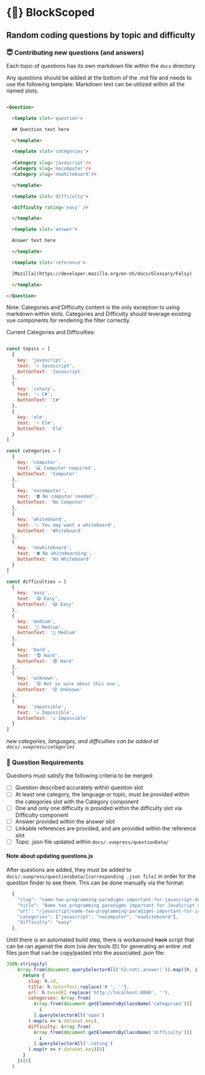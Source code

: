 # {🔭} BlockScoped

## Random coding questions by topic and difficulty

### 😇 Contributing new questions (and answers)

Each topic of questions has its own markdown file within the `docs` directory.

Any questions should be added at the bottom of the .md file and needs to use the following template. Markdown text can be utilized within all the named slots.

```html

<Question>

  <template slot='question'>

  ## Question text here

  </template>

  <template slot='categories'>
  
  <Category slug='javascript'/>
  <Category slug='nocomputer'/>
  <Category slug='nowhiteboard'/>  

  </template>

  <template slot='difficulty'>

  <Difficulty rating='easy' />  

  </template>

  <template slot='answer'>

  Answer text here

  </template>

  <template slot='reference'>

  [Mozilla](https://developer.mozilla.org/en-US/docs/Glossary/Falsy)

  </template>

</Question>

```

Note: Categories and Difficulty content is the only exception to using markdown within slots. Categories and Difficulty should leverage existing vue components for rendering the filter correctly.

Current Categories and Difficulties:

```javascript

const topics = [
  {
    key: 'javascript',
    text: '⚛️ Javascript',
    buttonText: 'Javascript'
  },
  {
    key: 'csharp',
    text: '⚛️ C#',
    buttonText: 'C#'
  },
  {
    key: 'elm',
    text: '⚛️ Elm',
    buttonText: 'Elm'
  }
]

const categories = [
  { 
    key: 'computer',
    text: '💻 Computer required',
    buttonText: 'Computer'
  },
  { 
    key: 'nocomputer',
    text: '⛔️ No computer needed',
    buttonText: 'No Computer'
  },
  { 
    key: 'whiteboard',
    text: '✏️ You may want a whiteboard',
    buttonText: 'Whiteboard'
  },
  { 
    key: 'nowhiteboard',
    text: '⛔️ No whiteboarding',
    buttonText: 'No Whiteboard'
  }
]

const difficulties = [
  { 
    key: 'easy',
    text: '😅 Easy',
    buttonText: '😅 Easy'
  },
  { 
    key: 'medium',
    text: '🤔 Medium',
    buttonText: '🤔 Medium'
  },
  { 
    key: 'hard',
    text: '😨 Hard',
    buttonText: '😨 Hard'
  },
  { 
    key: 'unknown',
    text: '😵 Not so sure about this one',
    buttonText: '😵 Unknown'
  },
  { 
    key: 'impossible',
    text: '☠️ Impossible',
    buttonText: '☠️ Impossible'
  }
]
```

*new categories, languages, and difficulties can be added at `docs/.vuepress/categories`*

### 💯 Question Requirements

Questions must satisfy the following criteria to be merged:

- [ ] Question described accurately within question slot
- [ ] At least one category, the language or topic, must be provided within the categories slot with the Category component
- [ ] One and only one difficulty is provided within the difficulty slot via Difficulty component
- [ ] Answer provided within the answer slot
- [ ] Linkable references are provided, and are provided within the reference slot
- [ ] Topic .json file updated within `docs/.vuepress/questionData/`

#### Note about updating questions.js

After questions are added, they must be added to `docs/.vuepress/questionsData/[corresponding .json file]` in order for the question finder to see them. This can be done manually via the format:

```javascript
  {
    "slug": "name-two-programming-paradigms-important-for-javascript-developers",
    "title": "Name two programming paradigms important for JavaScript developers.",
    "url": "/javascript/name-two-programming-paradigms-important-for-javascript-developers",
    "categories": ["javascript", "nocomputer", "nowhiteboard"],
    "difficulty": "easy"
  },
```

Until there is an automated build step, there is workaround ~~hack~~ script that can be ran against the dom (via dev tools 😞) for generating an entire .md files json that can be copy/pasted into the associated .json file:

```javascript
JSON.stringify(
    Array.from(document.querySelectorAll('h2:not(.answer)')).map((h, i) => {
      return {
        slug: h.id,
        title: h.outerText.replace('# ', ''),
        url: h.baseURI.replace('http://localhost:8080', ''),
        categories: Array.from(
          Array.from(document.getElementsByClassName('categories'))[
            i
          ].querySelectorAll('span')
        ).map(s => s.dataset.key),
        difficulty: Array.from(
          Array.from(document.getElementsByClassName('difficulty'))[
            i
          ].querySelectorAll('.rating')
        ).map(r => r.dataset.key)[0]
      }
    })[0]
  )
```
